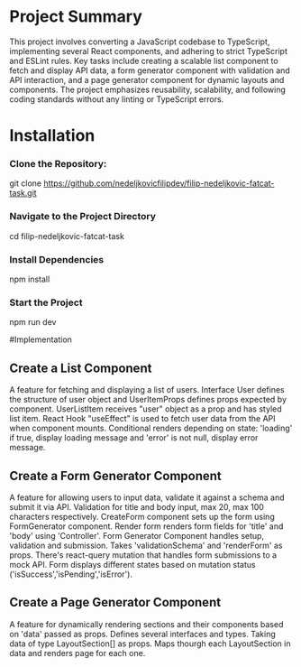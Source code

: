 # Project Summary

This project involves converting a JavaScript codebase to TypeScript, implementing several React components, and adhering to strict TypeScript and ESLint rules. Key tasks include creating a scalable list component to fetch and display API data, a form generator component with validation and API interaction, and a page generator component for dynamic layouts and components. The project emphasizes reusability, scalability, and following coding standards without any linting or TypeScript errors.

# Installation

### Clone the Repository:
git clone https://github.com/nedeljkovicfilipdev/filip-nedeljkovic-fatcat-task.git

### Navigate to the Project Directory
cd filip-nedeljkovic-fatcat-task

### Install Dependencies
npm install

### Start the Project
npm run dev

#Implementation

## Create a List Component

A feature for fetching and displaying a list of users.
Interface User defines the structure of user object and UserItemProps defines props expected by component. UserListItem receives "user" object as a prop and has styled list item. React Hook "useEffect" is used to fetch user data from the API when component mounts. Conditional renders depending on state: 'loading' if true, display loading message and 'error' is not null, display error message.

## Create a Form Generator Component

A feature for allowing users to input data, validate it against a schema and submit it via API.
Validation for title and body input, max 20, max 100 characters respectively. CreateForm component sets up the form using FormGenerator component. Render form renders form fields for 'title' and 'body' using 'Controller'. Form Generator Component handles setup, validation and submission. Takes 'validationSchema' and 'renderForm' as props. There's react-query mutation that handles form submissions to a mock API. Form displays different states based on mutation status ('isSuccess','isPending','isError').

## Create a Page Generator Component

A feature for dynamically rendering sections and their components based on 'data' passed as props.
Defines several interfaces and types. Taking data of type LayoutSection[] as props. Maps thourgh each LayoutSection in data and renders page for each one.

